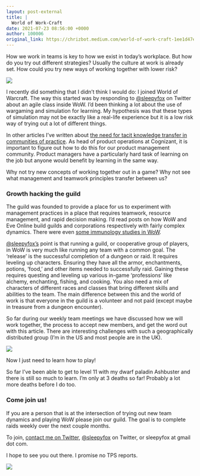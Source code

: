 ```yaml
---
layout: post-external
title: |
  World of Work-Craft
date: 2021-07-23 08:56:00 +0000
author: 100006
original_link: https://chrizbot.medium.com/world-of-work-craft-1ee1d47e1f3c?source=rss-ba6349c9c628------2
---
```


How we work in teams is key to how we exist in today’s workplace. But how do you try out different strategies? Usually the culture at work is already set. How could you try new ways of working together with lower risk?

![](https://cdn-images-1.medium.com/max/500/0*nV2yMrWuwKpD6OA9)

I recently did something that I didn’t think I would do: I joined World of Warcraft. The way this started was by responding to [@sleepyfox](https://twitter.com/sleepyfox) on Twitter about an agile class inside WoW. I’d been thinking a lot about the use of wargaming and simulation for learning. My hypothesis was that these types of simulation may not be exactly like a real-life experience but it is a low risk way of trying out a lot of different things.

In other articles I’ve written about [the need for tacit knowledge transfer in communities of practice](https://productledalliance.com/teach-your-team-by-making-learning-look-more-like-working/). As head of product operations at Cognizant, it is important to figure out how to do this for our product management community. Product managers have a particularly hard task of learning on the job but anyone would benefit by learning in the same way.

Why not try new concepts of working together out in a game? Why not see what management and teamwork principles transfer between us?

### Growth hacking the guild

The guild was founded to provide a place for us to experiment with management practices in a place that requires teamwork, resource management, and rapid decision making. I’d read posts on how WoW and Eve Online build guilds and corporations respectively with fairly complex dynamics. There were even [some immunology studies in WoW](https://en.wikipedia.org/wiki/Corrupted_Blood_incident).

[@sleepyfox’s](https://twitter.com/sleepyfox) point is that running a guild, or cooperative group of players, in WoW is very much like running any team with a common goal. The ‘release’ is the successful completion of a dungeon or raid. It requires leveling up characters. Ensuring they have all the armor, enchantments, potions, ‘food,’ and other items needed to successfully raid. Gaining these requires questing and leveling up various in-game ‘professions’ like alchemy, enchanting, fishing, and cooking. You also need a mix of characters of different races and classes that bring different skills and abilities to the team. The main difference between this and the world of work is that everyone in the guild is a volunteer and not paid (except maybe in treasure from a dungeon encounter).

So far during our weekly team meetings we have discussed how we will work together, the process to accept new members, and get the word out with this article. There are interesting challenges with such a geographically distributed group (I’m in the US and most people are in the UK).

![](https://cdn-images-1.medium.com/max/1024/0*SkQ74QoEpL2GLqa-)

Now I just need to learn how to play!

So far I’ve been able to get to level 11 with my dwarf paladin Ashbuster and there is still so much to learn. I’m only at 3 deaths so far! Probably a lot more deaths before I do too.

### Come join us!

If you are a person that is at the intersection of trying out new team dynamics and playing WoW please join our guild. The goal is to complete raids weekly over the next couple months.

To join, [contact me on Twitter](https://twitter.com/chrizbot), [@sleepyfox](https://twitter.com/sleepyfox) on Twitter, or sleepyfox at gmail dot com.

I hope to see you out there. I promise no TPS reports.

 ![](https://medium.com/_/stat?event=post.clientViewed&referrerSource=full_rss&postId=1ee1d47e1f3c)

